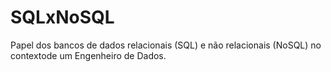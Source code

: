 # SQLxNoSQL
Papel dos bancos de dados relacionais (SQL) e não relacionais (NoSQL) no contextode um Engenheiro de Dados. 
